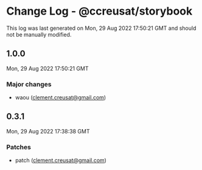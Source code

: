 # Change Log - @ccreusat/storybook

This log was last generated on Mon, 29 Aug 2022 17:50:21 GMT and should not be manually modified.

<!-- Start content -->

## 1.0.0

Mon, 29 Aug 2022 17:50:21 GMT

### Major changes

- waou (clement.creusat@gmail.com)

## 0.3.1

Mon, 29 Aug 2022 17:38:38 GMT

### Patches

- patch (clement.creusat@gmail.com)
